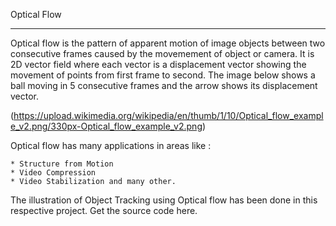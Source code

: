 

Optical Flow
*********************************************

Optical flow is the pattern of apparent motion of image objects between two consecutive frames caused by the movemement of object or camera. It is 2D vector field where each vector is a displacement vector showing the movement of points from first frame to second. The image below shows a ball moving in 5 consecutive frames and the arrow shows its displacement vector.

(https://upload.wikimedia.org/wikipedia/en/thumb/1/10/Optical_flow_example_v2.png/330px-Optical_flow_example_v2.png)

 Optical flow has many applications in areas like :

    * Structure from Motion
    * Video Compression
    * Video Stabilization and many other.
    
The illustration of Object Tracking using Optical flow has been done in this respective project.
Get the source code here.
    
